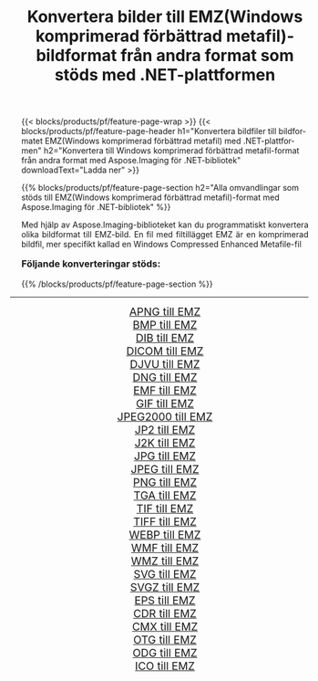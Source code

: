 ﻿---
title: Konvertera bilder till EMZ(Windows komprimerad förbättrad metafil)-bildformat från andra format som stöds med .NET-plattformen 
weight: 3920
url: /sv/net/conversion/to/emz/ 
lang: sv
langdirlevel: 2
locales: zh-hans,ja,it,ru,de,es,fr,nl,id,lt,pl,pt,vi,tr,ko,zh-hant,ar,hi,th,sv,cs,uk,he
description: Med Aspose.Imaging för .NET-bibliotek är det lätt att konvertera till EMZ(Windows komprimerad förbättrad metafil) från andra bildformat som stöds
---

{{< blocks/products/pf/feature-page-wrap >}}
{{< blocks/products/pf/feature-page-header h1="Konvertera bildfiler till bildformatet EMZ(Windows komprimerad förbättrad metafil) med .NET-plattformen" h2="Konvertera till Windows komprimerad förbättrad metafil-format från andra format med Aspose.Imaging för .NET-bibliotek" downloadText="Ladda ner" >}}


{{% blocks/products/pf/feature-page-section  h2="Alla omvandlingar som stöds till EMZ(Windows komprimerad förbättrad metafil)-format med Aspose.Imaging för .NET-bibliotek" %}}
<p align=justify>Med hjälp av Aspose.Imaging-biblioteket kan du programmatiskt konvertera olika bildformat till EMZ-bild. En fil med filtillägget EMZ är en komprimerad bildfil, mer specifikt kallad en Windows Compressed Enhanced Metafile-fil</p>
<h3 style="margin-top:16px;">
Följande konverteringar stöds:
</h3>
{{% /blocks/products/pf/feature-page-section %}}
<div class="container-fluid productfamilypage bg-gray">
    <div class="convertypes bg-gray agp-content section">
        <div class="container">
		<hr style="margin-left:-20px;"/>
		<div class="row other-converters" style="gap: 10px;font-size: 19px;text-align:center;">
		    <div class='col-md-3 other-converter remove-lp remove-rp'><a href="/imaging/sv/net/conversion/apng-to-emz/" style="padding:15px;">APNG till EMZ</a></div>
<div class='col-md-3 other-converter remove-lp remove-rp'><a href="/imaging/sv/net/conversion/bmp-to-emz/" style="padding:15px;">BMP till EMZ</a></div>
<div class='col-md-3 other-converter remove-lp remove-rp'><a href="/imaging/sv/net/conversion/dib-to-emz/" style="padding:15px;">DIB till EMZ</a></div>
<div class='col-md-3 other-converter remove-lp remove-rp'><a href="/imaging/sv/net/conversion/dicom-to-emz/" style="padding:15px;">DICOM till EMZ</a></div>
<div class='col-md-3 other-converter remove-lp remove-rp'><a href="/imaging/sv/net/conversion/djvu-to-emz/" style="padding:15px;">DJVU till EMZ</a></div>
<div class='col-md-3 other-converter remove-lp remove-rp'><a href="/imaging/sv/net/conversion/dng-to-emz/" style="padding:15px;">DNG till EMZ</a></div>
<div class='col-md-3 other-converter remove-lp remove-rp'><a href="/imaging/sv/net/conversion/emf-to-emz/" style="padding:15px;">EMF till EMZ</a></div>
<div class='col-md-3 other-converter remove-lp remove-rp'><a href="/imaging/sv/net/conversion/gif-to-emz/" style="padding:15px;">GIF till EMZ</a></div>
<div class='col-md-3 other-converter remove-lp remove-rp'><a href="/imaging/sv/net/conversion/jpeg2000-to-emz/" style="padding:15px;">JPEG2000 till EMZ</a></div>
<div class='col-md-3 other-converter remove-lp remove-rp'><a href="/imaging/sv/net/conversion/jp2-to-emz/" style="padding:15px;">JP2 till EMZ</a></div>
<div class='col-md-3 other-converter remove-lp remove-rp'><a href="/imaging/sv/net/conversion/j2k-to-emz/" style="padding:15px;">J2K till EMZ</a></div>
<div class='col-md-3 other-converter remove-lp remove-rp'><a href="/imaging/sv/net/conversion/jpg-to-emz/" style="padding:15px;">JPG till EMZ</a></div>
<div class='col-md-3 other-converter remove-lp remove-rp'><a href="/imaging/sv/net/conversion/jpeg-to-emz/" style="padding:15px;">JPEG till EMZ</a></div>
<div class='col-md-3 other-converter remove-lp remove-rp'><a href="/imaging/sv/net/conversion/png-to-emz/" style="padding:15px;">PNG till EMZ</a></div>
<div class='col-md-3 other-converter remove-lp remove-rp'><a href="/imaging/sv/net/conversion/tga-to-emz/" style="padding:15px;">TGA till EMZ</a></div>
<div class='col-md-3 other-converter remove-lp remove-rp'><a href="/imaging/sv/net/conversion/tif-to-emz/" style="padding:15px;">TIF till EMZ</a></div>
<div class='col-md-3 other-converter remove-lp remove-rp'><a href="/imaging/sv/net/conversion/tiff-to-emz/" style="padding:15px;">TIFF till EMZ</a></div>
<div class='col-md-3 other-converter remove-lp remove-rp'><a href="/imaging/sv/net/conversion/webp-to-emz/" style="padding:15px;">WEBP till EMZ</a></div>
<div class='col-md-3 other-converter remove-lp remove-rp'><a href="/imaging/sv/net/conversion/wmf-to-emz/" style="padding:15px;">WMF till EMZ</a></div>
<div class='col-md-3 other-converter remove-lp remove-rp'><a href="/imaging/sv/net/conversion/wmz-to-emz/" style="padding:15px;">WMZ till EMZ</a></div>
<div class='col-md-3 other-converter remove-lp remove-rp'><a href="/imaging/sv/net/conversion/svg-to-emz/" style="padding:15px;">SVG till EMZ</a></div>
<div class='col-md-3 other-converter remove-lp remove-rp'><a href="/imaging/sv/net/conversion/svgz-to-emz/" style="padding:15px;">SVGZ till EMZ</a></div>
<div class='col-md-3 other-converter remove-lp remove-rp'><a href="/imaging/sv/net/conversion/eps-to-emz/" style="padding:15px;">EPS till EMZ</a></div>
<div class='col-md-3 other-converter remove-lp remove-rp'><a href="/imaging/sv/net/conversion/cdr-to-emz/" style="padding:15px;">CDR till EMZ</a></div>
<div class='col-md-3 other-converter remove-lp remove-rp'><a href="/imaging/sv/net/conversion/cmx-to-emz/" style="padding:15px;">CMX till EMZ</a></div>
<div class='col-md-3 other-converter remove-lp remove-rp'><a href="/imaging/sv/net/conversion/otg-to-emz/" style="padding:15px;">OTG till EMZ</a></div>
<div class='col-md-3 other-converter remove-lp remove-rp'><a href="/imaging/sv/net/conversion/odg-to-emz/" style="padding:15px;">ODG till EMZ</a></div>
<div class='col-md-3 other-converter remove-lp remove-rp'><a href="/imaging/sv/net/conversion/ico-to-emz/" style="padding:15px;">ICO till EMZ</a></div>
                </div>
        </div>
    </div>
</div>
<br/>

